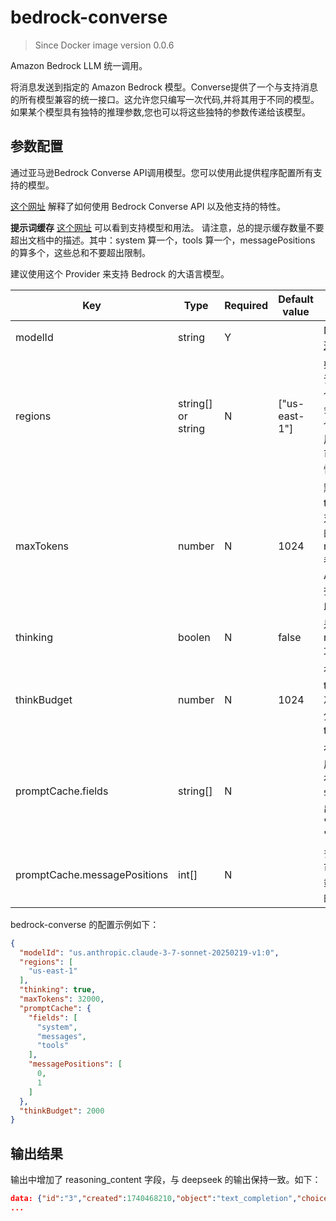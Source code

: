 # bedrock-converse

> Since Docker image version 0.0.6

Amazon Bedrock LLM 统一调用。

将消息发送到指定的 Amazon Bedrock 模型。Converse提供了一个与支持消息的所有模型兼容的统一接口。这允许您只编写一次代码,并将其用于不同的模型。如果某个模型具有独特的推理参数,您也可以将这些独特的参数传递给该模型。

## 参数配置

通过亚马逊Bedrock Converse API调用模型。您可以使用此提供程序配置所有支持的模型。

[这个网址](https://docs.aws.amazon.com/bedrock/latest/userguide/conversation-inference.html) 解释了如何使用 Bedrock Converse API 以及他支持的特性。

**提示词缓存**
[这个网址](https://docs.aws.amazon.com/bedrock/latest/userguide/prompt-caching.html) 可以看到支持模型和用法。
请注意，总的提示缓存数量不要超出文档中的描述。其中：system 算一个，tools 算一个，messagePositions 的算多个，这些总和不要超出限制。

建议使用这个 Provider 来支持 Bedrock 的大语言模型。

| Key     | Type      | Required     | Default value | Description |
| ------------- | -------| ------------- | ------------- | ------------- |
| modelId  | string   | Y    |  |   Model id, [点这里查看列表](https://docs.aws.amazon.com/bedrock/latest/userguide/model-ids.html)  |
| regions  | string[] or string   | N     | ["us-east-1"] |   如果您已经申请并指定了多个地区,那么将会随机选择一个地区进行调用。这个功能可以有效缓解性能瓶颈。  |
| maxTokens  |  number   | N     | 1024 | 默认最大 tokens 数量，对应标准 API 的 max_tokens 参数。 如果 API 请求中不指定，则使用此值。  |
| thinking  |  boolen   | N     | false | 是否开启 reason/think 功能  |
| thinkBudget  |  number   | N     | 1024 | 在开启 thinking 的情况下，推理部分允许的最大 tokens 数量 |
| promptCache.fields  |  string[]   | N     |  | 在什么位置开启提示词缓存，支持三个字符串："system", "messages", "tool"|
| promptCache.messagePositions  |  int[]   | N     |  |多轮对话中，可以把缓存加载 messages 的特定位置 |

bedrock-converse 的配置示例如下：

```json
{
  "modelId": "us.anthropic.claude-3-7-sonnet-20250219-v1:0",
  "regions": [
    "us-east-1"
  ],
  "thinking": true,
  "maxTokens": 32000,
  "promptCache": {
    "fields": [
      "system",
      "messages",
      "tools"
    ],
    "messagePositions": [
      0,
      1
    ]
  },
  "thinkBudget": 2000
}
```

## 输出结果

输出中增加了 reasoning_content 字段，与 deepseek 的输出保持一致。如下：

```json
data: {"id":"3","created":1740468210,"object":"text_completion","choices":[{"index":0,"delta":{"role":"assistant","content":"","reasoning_content":"你好"},"finish_reason":null,"logprobs":null}],"model":"sonnet37-think"}
...

```
